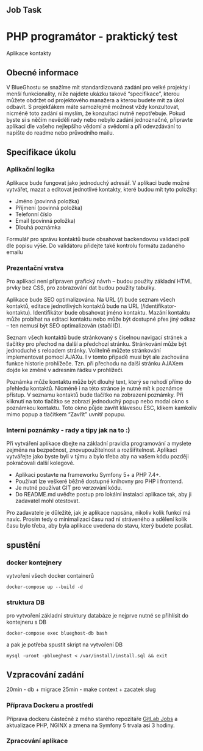 Job Task
---

# PHP programátor - praktický test

Aplikace kontakty

## Obecné informace

V BlueGhostu se snažíme mít standardizovaná zadání pro velké projekty i menší funkcionality,
níže najdete ukázku takové “specifikace”, kterou můžete obdržet od projektového manažera a
kterou budete mít za úkol odbavit. S projekťákem máte samozřejmě možnost vždy konzultovat,
nicméně toto zadání si myslím, že konzultaci nutně nepotřebuje. Pokud byste si s něčím nevěděli
rady nebo nebylo zadání jednoznačné, připravte aplikaci dle vašeho nejlepšího vědomí a
svědomí a při odevzdávání to napište do readme nebo průvodního mailu.

## Specifikace úkolu

### Aplikační logika

Aplikace bude fungovat jako jednoduchý adresář. V aplikaci bude možné vytvářet, mazat a
editovat jednotlivé kontakty, které budou mít tyto položky:

- Jméno (povinná položka)
- Příjmení (povinná položka)
- Telefonní číslo
- Email (povinná položka)
- Dlouhá poznámka

Formulář pro správu kontaktů bude obsahovat backendovou validaci polí dle popisu výše. Do
validátoru přidejte také kontrolu formátu zadaného emailu

### Prezentační vrstva

Pro aplikaci není připraven grafický návrh – budou použity základní HTML prvky bez CSS, pro
zobrazování dat budou použity tabulky.

Aplikace bude SEO optimalizována. Na URL (/) bude seznam všech kontaktů, editace jednotlivých
kontaktů bude na URL (/identifikator-kontaktu). Identifikátor bude obsahovat jméno kontaktu.
Mazání kontaktu může probíhat na editaci kontaktu nebo může být dostupné přes jiný odkaz –
ten nemusí být SEO optimalizován (stačí ID).

Seznam všech kontaktů bude stránkovaný s číselnou navigací stránek a tlačítky pro přechod na
další a předchozí stránku. Stránkování může být jednoduché s reloadem stránky. Volitelně
můžete stránkování implementovat pomocí AJAXu. I v tomto případě musí být ale zachována
funkce historie prohlížeče. Tzn. při přechodu na další stránku AJAXem dojde ke změně v
adresním řádku v prohlížeči.

Poznámka může kontaktu může být dlouhý text, který se nehodí přímo do přehledu kontaktů.
Nicméně i na této stránce je nutné mít k poznámce přístup. V seznamu kontaktů bude tlačítko na
zobrazení poznámky. Při kliknutí na toto tlačítko se zobrazí jednoduchý popup nebo modal okno
s poznámkou kontaktu. Toto okno půjde zavřít klávesou ESC, klikem kamkoliv mimo popup a
tlačítkem “Zavřít” uvnitř popupu.

### Interní poznámky - rady a tipy jak na to :)

Při vytváření aplikace dbejte na základní pravidla programování a myslete zejména na
bezpečnost, znovupoužitelnost a rozšiřitelnost. Aplikaci vytvářejte jako byste byli v týmu a bylo
třeba aby na vašem kódu později pokračovali další kolegové.

- Aplikaci postavte na frameworku Symfony 5+ a PHP 7.4+.
- Používat lze veškeré běžně dostupné knihovny pro PHP i frontend.
- Je nutné používat GIT pro verzování kódu.
- Do README.md uvěďte postup pro lokální instalaci aplikace tak, aby ji zadavatel mohl
otestovat.

Pro zadavatele je důležité, jak je aplikace napsána, nikoliv kolik funkcí má navíc. Prosím tedy o
minimalizaci času nad ní stráveného a sdělení kolik času bylo třeba, aby byla aplikace uvedena
do stavu, který budete posílat.

## spustění
### docker kontejnery
vytvoření všech docker containerů
```
docker-compose up --build -d
```
### struktura DB 
pro vytvoření základní struktury databáze je nejprve nutné se přihlísit do kontejneru s DB
```
docker-compose exec blueghost-db bash
```
a pak je potřeba spustit skript na vytvoření DB
```
mysql -uroot -pblueghost < /var/install/install.sql && exit
```

## Vzpracování zadání
20min - db + migrace 
25min - make context + zacatek slug


### Příprava Dockeru a prostředí

Příprava dockeru částečně z mého starého repozitáře [GitLab Jobs](https://gitlab.com/lamaweb-job/ulozto) a aktualizace PHP, NGINX a zmena na Symfony 5 trvala asi 3 hodiny.

### Zpracování aplikace